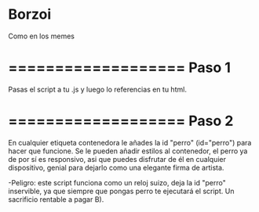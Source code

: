 # Borzoi
Como en los memes

===================
      Paso 1
===================

Pasas el script a tu .js y luego lo referencias en tu html.

===================
      Paso 2
===================

En cualquier etiqueta contenedora le añades la id "perro" (id="perro") para hacer que funcione. Se le pueden añadir estilos al contenedor, el perro ya de por sí es responsivo, asi que puedes disfrutar de él en cualquier dispositivo, genial para dejarlo como una elegante firma de artista.

-Peligro: este script funciona como un reloj suizo, deja la id "perro" inservible, ya que siempre que pongas perro te ejecutará el script. Un sacrificio rentable a pagar B). 
